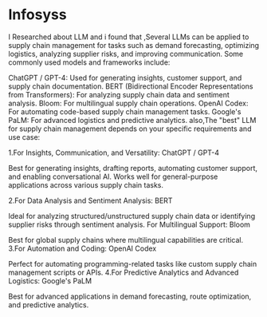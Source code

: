 # Infosyss
I Researched about LLM and i found that ,Several LLMs can be applied to supply chain management for tasks such as demand forecasting, optimizing logistics, analyzing supplier risks, and improving communication. Some commonly used models and frameworks include:

ChatGPT / GPT-4: Used for generating insights, customer support, and supply chain documentation.
BERT (Bidirectional Encoder Representations from Transformers): For analyzing supply chain data and sentiment analysis.
Bloom: For multilingual supply chain operations.
OpenAI Codex: For automating code-based supply chain management tasks.
Google's PaLM: For advanced logistics and predictive analytics.
also,The "best" LLM for supply chain management depends on your specific requirements and use case:

1.For Insights, Communication, and Versatility: ChatGPT / GPT-4

Best for generating insights, drafting reports, automating customer support, and enabling conversational AI.
Works well for general-purpose applications across various supply chain tasks.

2.For Data Analysis and Sentiment Analysis: BERT

Ideal for analyzing structured/unstructured supply chain data or identifying supplier risks through sentiment analysis.
For Multilingual Support: Bloom

Best for global supply chains where multilingual capabilities are critical.
3.For Automation and Coding: OpenAI Codex

Perfect for automating programming-related tasks like custom supply chain management scripts or APIs.
4.For Predictive Analytics and Advanced Logistics: Google's PaLM

Best for advanced applications in demand forecasting, route optimization, and predictive analytics.
